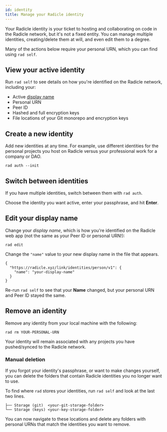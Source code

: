 ```yaml
---
id: identity
title: Manage your Radicle identity
---
```


Your Radicle identity is your ticket to hosting and collaborating on code in the Radicle network, but it's not a fixed
entity. You can manage multiple identities, creating/delete them at will, and even edit them to a degree.

Many of the actions below require your personal URN, which you can find using `rad self`.

## View your active identity

Run `rad self` to see details on how you're identified on the Radicle network, including your:

- Active [display name](#edit-your-display-name)
- Personal URN
- Peer ID
- Hashed and full encryption keys
- File locations of your Git monorepo and encryption keys

## Create a new identity

Add new identities at any time. For example, use different identities for the personal projects you host on Radicle
versus your professional work for a company or DAO.

```
rad auth --init
```

## Switch between identities

If you have multiple identities, switch between them with `rad auth`.

Choose the identity you want active, enter your passphrase, and hit **Enter**.

## Edit your display name

Change your _display name_, which is how you're identified on the Radicle web app (not the same as your Peer ID or
personal URN!):

```
rad edit
```

Change the `"name"` value to your new display name in the file that appears.

```
{
  "https://radicle.xyz/link/identities/person/v1": {
    "name": "your-display-name"
  }
}
```

Re-run `rad self` to see that your **Name** changed, but your personal URN and Peer ID stayed the same.

## Remove an identity

Remove any identity from your local machine with the following:

```
rad rm YOUR-PERSONAL-URN
```

Your identity will remain associated with any projects you have pushed/synced to the Radicle network.

### Manual deletion

If you forgot your identity's passphrase, or want to make changes yourself, you can delete the folders that contain
Radicle identities you no longer want to use.

To find where `rad` stores your identities, run `rad self` and look at the last two lines.

```
├── Storage (git)  <your-git-storage-folder>
└── Storage (keys) <your-key-storage-folder>
```

You can now navigate to these locations and delete any folders with personal URNs that match the identities you want to
remove.
